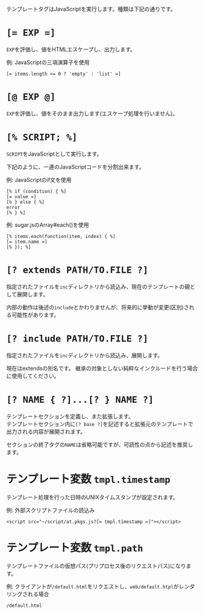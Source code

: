 テンプレートタグはJavaScriptを実行します。種類は下記の通りです。

# `[= EXP =]` #

`EXP`を評価し、値をHTMLエスケープし、出力します。  

例: JavaScriptの三項演算子を使用

	[= items.length <= 0 ? 'empty' : 'list' =]

# `[@ EXP @]` #

`EXP`を評価し、値をそのまま出力します(エスケープ処理を行いません)。

# `[% SCRIPT; %]` #

`SCRIPT`をJavaScriptとして実行します。

下記のように、一連のJavaScriptコードを分割出来ます。

例: JavaScriptのif文を使用

	[% if (condition) { %]
	[= value =]
	[% } else { %]
	error
	[% } %]

例: sugar.jsのArray#each()を使用

	[% items.each(function(item, index) { %]
	[= item.name =]
	[% }); %]

# `[? extends PATH/TO.FILE ?]` #

指定されたファイルを`inc`ディレクトリから読込み、現在のテンプレートの親として展開します。

内部の動作は後述の`include`とかわりませんが、将来的に挙動が変更(区別)される可能性があります。

# `[? include PATH/TO.FILE ?]` #

指定されたファイルを`inc`ディレクトリから読込み、展開します。

現在はextendsの別名です。
継承の対象としない純粋なインクルードを行う場合に使用してください。

# `[? NAME { ?]...[? } NAME ?]` #

テンプレートセクションを定義し、また拡張します。  
テンプレートセクション内に`[? base ?]`を記述すると拡張元のテンプレートで出力される内容が展開されます。

セクションの終了タグの`NAME`は省略可能ですが、可読性の点から記述を推奨します。

# テンプレート変数 `tmpl.timestamp` #

テンプレート処理を行った日時のUNIXタイムスタンプが設定されます。

例: 外部スクリプトファイルの読込み

	<script src="~/script/at.pkgs.js?[= tmpl.timestamp =]"></script>

# テンプレート変数 `tmpl.path` #

テンプレートファイルの仮想パス(プリプロセス後のリクエストパス)になります。

例: クライアントが`/default.html`をリクエストし、`web/default.htpl`がレンダリングされる場合

	/default.html

